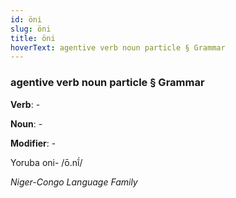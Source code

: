 ```yaml
---
id: öni
slug: öni
title: öni
hoverText: agentive verb noun particle § Grammar
---
```


### agentive verb noun particle § Grammar

**Verb**: -

**Noun**: -

**Modifier**: -

Yoruba oni- /ō.nĩ́/

*Niger-Congo Language Family*